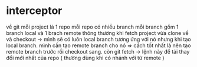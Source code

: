 # interceptor
về git
mỗi project là 1 repo
mỗi repo có nhiều branch
mỗi branch gồm 1 branch local và 1 brach remote
thông thường khi fetch project vừa clone về và checkout -> mình sẽ có luôn local branch tương ứng với nó
nhưng khi tạo local branch. mình cần tạo remote branch cho nó
=> cách tốt nhất là nên tạo remote branch trước rồi checkout sang.
còn git fetch -> lệnh này để tải thay đổi mới nhất của repo ( thường dùng khi có nhánh với từ remote )
